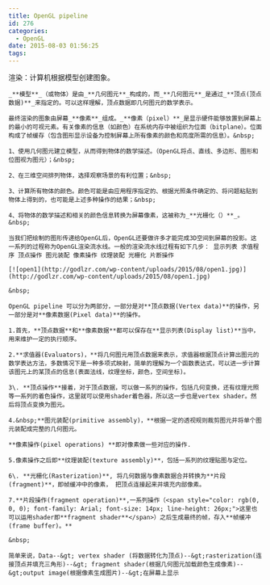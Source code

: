 ```yaml
---
title: OpenGL pipeline
id: 276
categories:
  - OpenGL
date: 2015-08-03 01:56:25
tags:
---
```


渲染：计算机根据模型创建图象。

	_**模型**_（或物体）是由_**几何图元**_构成的，而_**几何图元**_是通过_**顶点(顶点数据)**_来指定的。可以这样理解，顶点数据即几何图元的数学表示。

	最终渲染的图象由屏幕_**像素**_组成。_**像素（pixel）**_是显示硬件能够放置到屏幕上的最小的可视元素。有关像素的信息（如颜色）在系统内存中被组织为位面（bitplane）。位面构成了帧缓存（包含图形显示设备为控制屏幕上所有像素的颜色和亮度所需的信息）。&nbsp;

	1、使用几何图元建立模型，从而得到物体的数学描述。（OpenGL将点、直线、多边形、图形和位图视为图元）；&nbsp;

	2、在三维空间排列物体，选择观察场景的有利位置；&nbsp;

	3、计算所有物体的颜色。颜色可能是由应用程序指定的、根据光照条件确定的、将问题粘贴到物体上得到的，也可能是上述多种操作的结果；&nbsp;

	4、将物体的数学描述和相关的颜色信息转换为屏幕像素，这被称为_**光栅化（）**_。&nbsp;

	当我们把绘制的图形传递给OpenGL后，OpenGL还要做许多才能完成3D空间到屏幕的投影。这一系列的过程称为OpenGL渲染流水线。一般的渲染流水线过程有如下几步： 显示列表 求值程序 顶点操作 图元装配 像素操作 纹理装配 光栅化 片断操作

	[![open1](http://godlzr.com/wp-content/uploads/2015/08/open1.jpg)](http://godlzr.com/wp-content/uploads/2015/08/open1.jpg)

	&nbsp;

	OpenGL pipeline 可以分为两部分，一部分是对**顶点数据(Vertex data)**的操作，另一部分是对**像素数据(Pixel data)**的操作。

	1.首先，**顶点数据**和**像素数据**都可以保存在**显示列表(Display list)**当中，用来维护一定的执行顺序。

	2.**求值器(Evaluators)，**将几何图元用顶点数据来表示，求值器根据顶点计算出图元的数学表达方法，多数情况下是一种多项式映射，简单的理解为一个函数表达式，可以进一步计算该图元上的某顶点的信息(表面法线，纹理坐标，颜色，空间坐标)。

	3\. **顶点操作**接着，对于顶点数据，可以做一系列的操作，包括几何变换，还有纹理光照等一系列的着色操作，这里就可以使用shader着色器，所以这一步也是vertex shader。然后将顶点变换为图元。

	4.&nbsp;**图元装配(primitive assembly)，**根据一定的透视规则裁剪图元并将单个图元装配成完整的几何图元。

	**像素操作(pixel operations) **即对像素做一些对应的操作.

	5.像素操作之后即**纹理装配(texture assembly)**，包括一系列的纹理贴图与定位。

	6\. **光栅化(Rasterization)**, 将几何数据与像素数据合并转换为**片段(fragment)**，即帧缓冲中的像素， 把顶点连接起来并填充内部像素。

	7.**片段操作(fragment operation)**,一系列操作（<span style="color: rgb(0, 0, 0); font-family: Arial; font-size: 14px; line-height: 26px;">这里也可以运用shader即**fragment shader**</span>）之后生成最终的帧，存入**帧缓冲(frame buffer)。**

	&nbsp;

	简单来说，Data--&gt; vertex shader (将数据转化为顶点)--&gt;rasterization(连接顶点并填充三角形)--&gt; fragment shader(根据几何图元加载颜色生成像素)--&gt;output image(根据像素生成图片)--&gt;在屏幕上显示